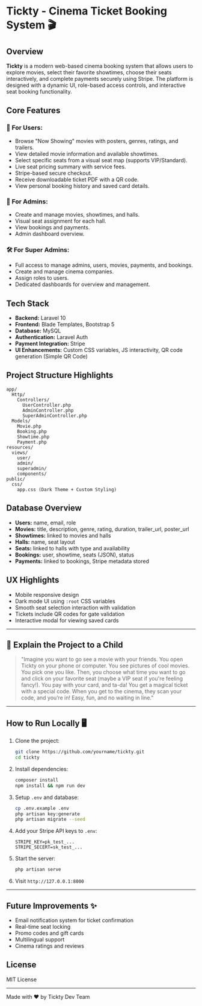 # Tickty - Cinema Ticket Booking System 🎬

## Overview
**Tickty** is a modern web-based cinema booking system that allows users to explore movies, select their favorite showtimes, choose their seats interactively, and complete payments securely using Stripe. The platform is designed with a dynamic UI, role-based access controls, and interactive seat booking functionality.

## Core Features
### 🎥 For Users:
- Browse "Now Showing" movies with posters, genres, ratings, and trailers.
- View detailed movie information and available showtimes.
- Select specific seats from a visual seat map (supports VIP/Standard).
- Live seat pricing summary with service fees.
- Stripe-based secure checkout.
- Receive downloadable ticket PDF with a QR code.
- View personal booking history and saved card details.

### 🔧 For Admins:
- Create and manage movies, showtimes, and halls.
- Visual seat assignment for each hall.
- View bookings and payments.
- Admin dashboard overview.

### 🛠️ For Super Admins:
- Full access to manage admins, users, movies, payments, and bookings.
- Create and manage cinema companies.
- Assign roles to users.
- Dedicated dashboards for overview and management.

## Tech Stack
- **Backend:** Laravel 10
- **Frontend:** Blade Templates, Bootstrap 5
- **Database:** MySQL
- **Authentication:** Laravel Auth
- **Payment Integration:** Stripe
- **UI Enhancements:** Custom CSS variables, JS interactivity, QR code generation (Simple QR Code)

## Project Structure Highlights
```
app/
  Http/
    Controllers/
      UserController.php
      AdminController.php
      SuperAdminController.php
  Models/
    Movie.php
    Booking.php
    Showtime.php
    Payment.php
resources/
  views/
    user/
    admin/
    superadmin/
    components/
public/
  css/
    app.css (Dark Theme + Custom Styling)
```

## Database Overview
- **Users:** name, email, role
- **Movies:** title, description, genre, rating, duration, trailer_url, poster_url
- **Showtimes:** linked to movies and halls
- **Halls:** name, seat layout
- **Seats:** linked to halls with type and availability
- **Bookings:** user, showtime, seats (JSON), status
- **Payments:** linked to bookings, Stripe metadata stored

## UX Highlights
- Mobile responsive design
- Dark mode UI using `:root` CSS variables
- Smooth seat selection interaction with validation
- Tickets include QR codes for gate validation
- Interactive modal for viewing saved cards

---

## 🧒 Explain the Project to a Child
> "Imagine you want to go see a movie with your friends. You open Tickty on your phone or computer. You see pictures of cool movies. You pick one you like. Then, you choose what time you want to go and click on your favorite seat (maybe a VIP seat if you're feeling fancy!). You pay with your card, and ta-da! You get a magical ticket with a special code. When you get to the cinema, they scan your code, and you’re in! Easy, fun, and no waiting in line."

---

## How to Run Locally 🖥️
1. Clone the project:
   ```bash
   git clone https://github.com/yourname/tickty.git
   cd tickty
   ```
2. Install dependencies:
   ```bash
   composer install
   npm install && npm run dev
   ```
3. Setup `.env` and database:
   ```bash
   cp .env.example .env
   php artisan key:generate
   php artisan migrate --seed
   ```
4. Add your Stripe API keys to `.env`:
   ```env
   STRIPE_KEY=pk_test_...
   STRIPE_SECERT=sk_test_...
   ```
5. Start the server:
   ```bash
   php artisan serve
   ```
6. Visit `http://127.0.0.1:8000`

---

## Future Improvements ✨
- Email notification system for ticket confirmation
- Real-time seat locking
- Promo codes and gift cards
- Multilingual support
- Cinema ratings and reviews

## License
MIT License

---

Made with ❤️ by Tickty Dev Team

